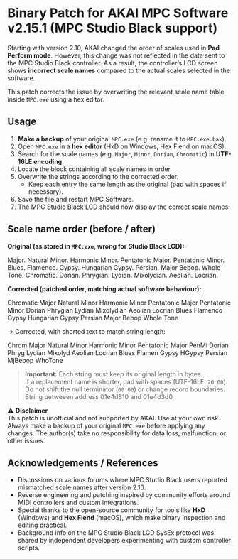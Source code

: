 # Binary Patch for AKAI MPC Software v2.15.1 (MPC Studio Black support)

Starting with version 2.10, AKAI changed the order of scales used in **Pad Perform mode**. However, this change was not reflected in the data sent to the MPC Studio Black controller. As a result, the controller’s LCD screen shows **incorrect scale names** compared to the actual scales selected in the software.

This patch corrects the issue by overwriting the relevant scale name table inside `MPC.exe` using a hex editor.

## Usage
1. **Make a backup** of your original `MPC.exe` (e.g. rename it to `MPC.exe.bak`).
2. Open `MPC.exe` in a **hex editor** (HxD on Windows, Hex Fiend on macOS).
3. Search for the scale names (e.g. `Major`, `Minor`, `Dorian`, `Chromatic`) in **UTF-16LE encoding**.
4. Locate the block containing all scale names in order.
5. Overwrite the strings according to the corrected order.
   - Keep each entry the same length as the original (pad with spaces if necessary).
6. Save the file and restart MPC Software.
7. The MPC Studio Black LCD should now display the correct scale names.

## Scale name order (before / after)
**Original (as stored in `MPC.exe`, wrong for Studio Black LCD):**

Major.
Natural Minor.
Harmonic Minor.
Pentatonic Major.
Pentatonic Minor.
Blues.
Flamenco.
Gypsy.
Hungarian Gypsy.
Persian.
Major Bebop.
Whole Tone.
Chromatic.
Dorian.
Phrygian.
Lydian.
Mixolydian.
Aeolian.
Locrian.

**Corrected (patched order, matching actual software behaviour):**

Chromatic
Major
Natural Minor
Harmonic Minor
Pentatonic Major
Pentatonic Minor
Dorian
Phrygian
Lydian
Mixolydian
Aeolian
Locrian
Blues
Flamenco
Gypsy
Hungarian Gypsy
Persian
Major Bebop
Whole Tone

-> Corrected, with shorted text to match string length:

Chrom
Major
Natural Minor
Harmonic Minor
Pentatonic Major
PenMi
Dorian
Phryg
Lydian
Mixolyd
Aeolian
Locrian
Blues
Flamen
Gypsy
HGypsy
Persian
MjBebop
WhoTone

> **Important:** Each string must keep its original length in bytes.  
> If a replacement name is shorter, pad with spaces (UTF-16LE: `20 00`).  
> Do not shift the null terminator (`00 00`) or change record boundaries.
> String betweeen address 01e4d310 and 01e4d3d0

⚠️ **Disclaimer**  
This patch is unofficial and not supported by AKAI. Use at your own risk. Always make a backup of your original `MPC.exe` before applying any changes. The author(s) take no responsibility for data loss, malfunction, or other issues.

## Acknowledgements / References
- Discussions on various forums where MPC Studio Black users reported mismatched scale names after version 2.10.  
- Reverse engineering and patching inspired by community efforts around MIDI controllers and custom integrations.  
- Special thanks to the open-source community for tools like **HxD** (Windows) and **Hex Fiend** (macOS), which make binary inspection and editing practical.  
- Background info on the MPC Studio Black LCD SysEx protocol was shared by independent developers experimenting with custom controller scripts.
